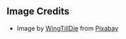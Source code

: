 ## Image Credits
- Image by <a href="https://pixabay.com/users/wingtilldie-3058071/?utm_source=link-attribution&amp;utm_medium=referral&amp;utm_campaign=image&amp;utm_content=1577909">WingTillDie</a> from <a href="https://pixabay.com/?utm_source=link-attribution&amp;utm_medium=referral&amp;utm_campaign=image&amp;utm_content=1577909">Pixabay</a>